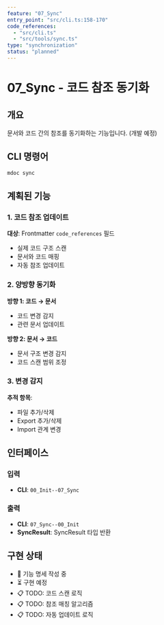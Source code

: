 ```yaml
---
feature: "07_Sync"
entry_point: "src/cli.ts:158-170"
code_references:
  - "src/cli.ts"
  - "src/tools/sync.ts"
type: "synchronization"
status: "planned"
---
```


# 07_Sync - 코드 참조 동기화

## 개요

문서와 코드 간의 참조를 동기화하는 기능입니다. (개발 예정)

## CLI 명령어

```bash
mdoc sync
```

## 계획된 기능

### 1. 코드 참조 업데이트

**대상**: Frontmatter `code_references` 필드

- 실제 코드 구조 스캔
- 문서와 코드 매핑
- 자동 참조 업데이트

### 2. 양방향 동기화

**방향 1: 코드 → 문서**
- 코드 변경 감지
- 관련 문서 업데이트

**방향 2: 문서 → 코드**
- 문서 구조 변경 감지
- 코드 스캔 범위 조정

### 3. 변경 감지

**추적 항목**:
- 파일 추가/삭제
- Export 추가/삭제
- Import 관계 변경

## 인터페이스

### 입력

- **CLI**: `00_Init--07_Sync`

### 출력

- **CLI**: `07_Sync--00_Init`
- **SyncResult**: SyncResult 타입 반환

## 구현 상태

- 🔄 기능 명세 작성 중
- ⏳ 구현 예정
- 📋 TODO: 코드 스캔 로직
- 📋 TODO: 참조 매칭 알고리즘
- 📋 TODO: 자동 업데이트 로직
